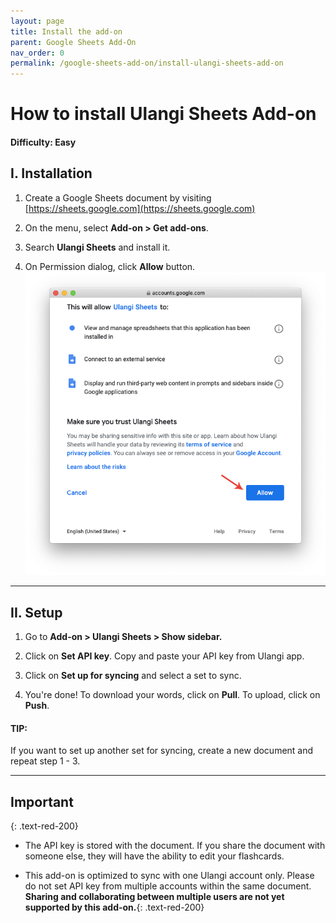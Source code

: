 ```yaml
---
layout: page
title: Install the add-on
parent: Google Sheets Add-On
nav_order: 0
permalink: /google-sheets-add-on/install-ulangi-sheets-add-on
---
```


# How to install Ulangi Sheets Add-on

#### Difficulty: Easy

## I. Installation
1. Create a Google Sheets document by visiting [https://sheets.google.com](https://sheets.google.com)

2. On the menu, select **Add-on > Get add-ons**.

3. Search **Ulangi Sheets** and install it.

4. On Permission dialog, click **Allow** button.
  ![Permission dialog](./assets/images/permission-dialog.png)


---
## II. Setup

1. Go to **Add-on > Ulangi Sheets > Show sidebar.**

2. Click on **Set API key**. Copy and paste your API key from Ulangi app.

3. Click on **Set up for syncing** and select a set to sync.

4. You're done! To download your words, click on **Pull**. To upload, click on **Push**.


#### TIP:
If you want to set up another set for syncing, create a new document and repeat step 1 - 3.

---
## Important 
{: .text-red-200}
- The API key is stored with the document. If you share the document with someone else, they will have the ability to edit your flashcards.

- This add-on is optimized to sync with one Ulangi account only. Please do not set API key from multiple accounts within the same document. **Sharing and collaborating between multiple users are not yet supported by this add-on.**{: .text-red-200}
